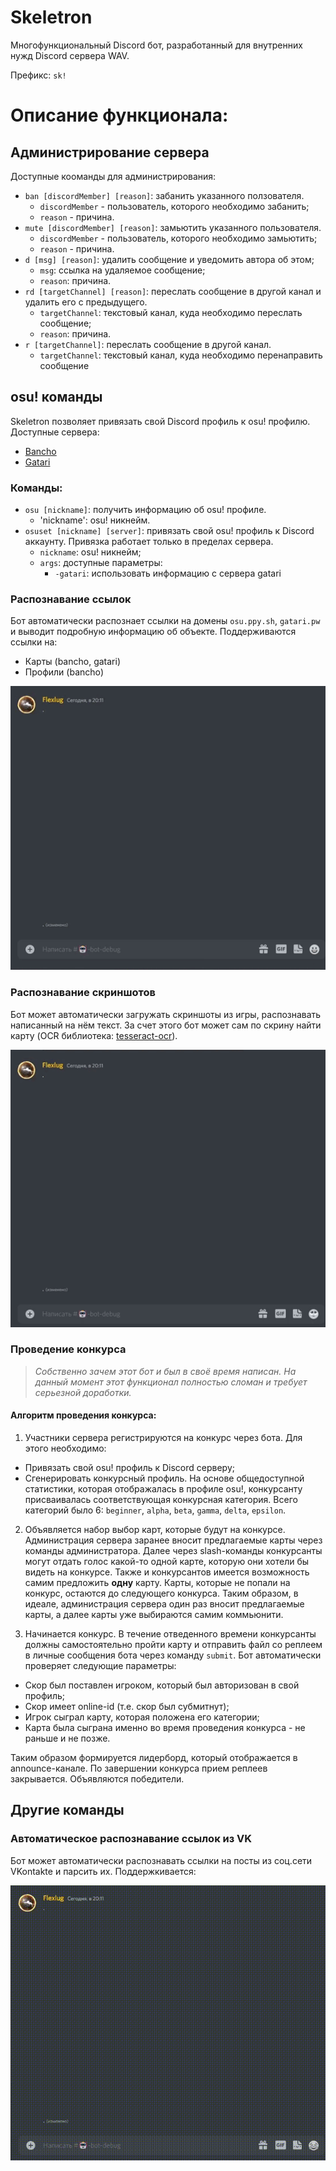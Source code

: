 # Skeletron
Многофункциональный Discord бот, разработанный для внутренних нужд Discord сервера WAV.

Префикс: `sk!`

# Описание функционала:
## Администрирование сервера
Доступные кооманды для администрирования:
+ `ban [discordMember] [reason]`: забанить указанного ползователя.
  + `discordMember` - пользователь, которого необходимо забанить;
  + `reason` - причина.
+ `mute [discordMember] [reason]`: замьютить указанного пользователя.
  + `discordMember` - пользователь, которого необходимо замьютить;
  + `reason` - причина. 
+ `d [msg] [reason]`: удалить сообщение и уведомить автора об этом;
  + `msg`: ссылка на удаляемое сообщение;
  + `reason`: причина.
+ `rd [targetChannel] [reason]`: переслать сообщение в другой канал и удалить его с предыдущего.
  + `targetChannel`: текстовый канал, куда необходимо переслать сообщение;
  + `reason`: причина.
+ `r [targetChannel]`: переслать сообщение в другой канал.
  + `targetChannel`: текстовый канал, куда необходимо перенаправить сообщение

## osu! команды
Skeletron позволяет привязать свой Discord профиль к osu! профилю. 
Доступные сервера:
+ [Bancho](https://osu.ppy.sh)
+ [Gatari](https://osu.gatari.pw)

### Команды:
+ `osu [nickname]`: получить информацию об osu! профиле.
  + 'nickname': osu! никнейм.
+ `osuset [nickname] [server]`: привязать свой osu! профиль к Discord аккаунту. Привязка работает только в пределах сервера.
  + `nickname`: osu! никнейм;
  + `args`: доступные параметры: 
    + `-gatari`: использовать информацию с сервера gatari

### Распознавание ссылок
Бот автоматически распознает ссылки на домены `osu.ppy.sh`, `gatari.pw` и выводит подробную информацию об объекте.
Поддерживаются ссылки на:
- Карты (bancho, gatari)
- Профили (bancho)

![osu url demo](https://github.com/Flexlug/Skeletron/raw/master/url_demo.gif)

### Распознавание скриншотов
Бот может автоматически загружать скриншоты из игры, распознавать написанный на нём текст. За счет этого бот может сам по скрину найти карту (OCR библиотека: [tesseract-ocr](https://github.com/charlesw/tesseract)).

![osu recog demo](https://github.com/Flexlug/Skeletron/raw/master/recog_demo.gif)

### Проведение конкурса
> _Собственно зачем этот бот и был в своё время написан. На данный момент этот функционал полностью сломан и требует серьезной доработки._

#### Алгоритм проведения конкурса:
1. Участники сервера регистрируются на конкурс через бота. Для этого необходимо:
+ Привязать свой osu! профиль к Discord серверу;
+ Сгенерировать конкурсный профиль.
На основе общедоступной статистики, которая отображалась в профиле osu!, конкурсанту присваивалась соответствующая конкурсная категория. Всего категорий было 6: `beginner`, `alpha`, `beta`, `gamma`, `delta`, `epsilon`.

2. Объявляется набор выбор карт, которые будут на конкурсе.
Администрация сервера заранее вносит предлагаемые карты через команды администратора. Далее через slash-команды конкурсанты могут отдать голос какой-то одной карте, которую они хотели бы видеть на конкурсе. Также и конкурсантов имеется возможность самим предложить **одну** карту. Карты, которые не попали на конкурс, остаются до следующего конкурса. 
Таким образом, в идеале, администрация сервера один раз вносит предлагаемые карты, а далее карты уже выбираются самим коммьюнити. 

3. Начинается конкурс.
В течение отведенного времени конкурсанты должны самостоятельно пройти карту и отправить файл со реплеем в личные сообщения бота через команду `submit`.
Бот автоматически проверяет следующие параметры:
+ Скор был поставлен игроком, который был авторизован в свой профиль;
+ Скор имеет online-id (т.е. скор был субмитнут);
+ Игрок сыграл карту, которая положена его категории;
+ Карта была сыграна именно во время проведения конкурса - не раньше и не позже.

Таким образом формируется лидерборд, который отображается в announce-канале.
По завершении конкурса прием реплеев закрывается. Объявляются победители.

## Другие команды

### Автоматическое распознавание ссылок из VK
Бот может автоматически распознавать ссылки на посты из соц.сети VKontakte и парсить их. 
Поддержкивается:


![vk_demo](https://raw.githubusercontent.com/Flexlug/Skeletron/master/vk_demo.gif)
